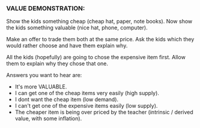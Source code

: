 ### VALUE DEMONSTRATION:

Show the kids something cheap (cheap hat, paper, note books). Now show the kids something valuable (nice hat, phone, computer).

Make an offer to trade them both at the same price. Ask the kids which they would rather choose and have them explain why.

All the kids (hopefully) are going to chose the expensive item first. Allow them to explain why they chose that one.

Answers you want to hear are:
- It's more VALUABLE.
- I can get one of the cheap items very easily (high supply).
- I dont want the cheap item (low demand).
- I can't get one of the expensive items easily (low supply).
- The cheaper item is being over priced by the teacher (intrinsic / derived value, with some inflation).